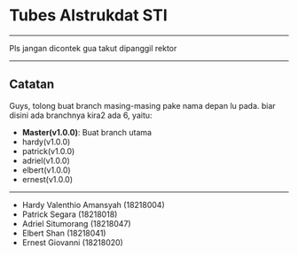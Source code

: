 # Tubes Alstrukdat STI
---
Pls jangan dicontek gua takut dipanggil rektor

---
## Catatan
Guys, tolong buat branch masing-masing pake nama depan lu pada. biar disini ada branchnya kira2 ada 6, yaitu:
* __Master(v1.0.0)__: Buat branch utama
* hardy(v1.0.0)
* patrick(v1.0.0)
* adriel(v1.0.0)
* elbert(v1.0.0)
* ernest(v1.0.0)

---
* Hardy Valenthio Amansyah (18218004)
* Patrick Segara (18218018)
* Adriel Situmorang (18218047)
* Elbert Shan (18218041)
* Ernest Giovanni (18218020)
